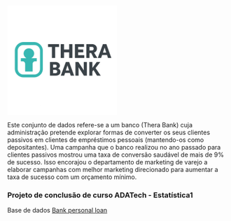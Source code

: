 
  <img src="theraBankLogo.png" alt="Logo Thera Bank" align="center" width="250">
  

Este conjunto de dados refere-se a um banco (Thera Bank) cuja administração pretende explorar formas de converter os seus clientes passivos em clientes de empréstimos pessoais (mantendo-os como depositantes). Uma campanha que o banco realizou no ano passado para clientes passivos mostrou uma taxa de conversão saudável de mais de 9% de sucesso. Isso encorajou o departamento de marketing de varejo a elaborar campanhas com melhor marketing direcionado para aumentar a taxa de sucesso com um orçamento mínimo.

### Projeto de conclusão de curso ADATech - Estatística1

 Base de dados 
[Bank personal loan](https://www.kaggle.com/datasets/ahmadrafiee/bank-personal-loan/data)